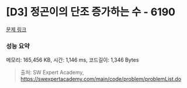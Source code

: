 # [D3] 정곤이의 단조 증가하는 수 - 6190 

[문제 링크](https://swexpertacademy.com/main/code/problem/problemDetail.do?contestProbId=AWcPjEuKAFgDFAU4) 

### 성능 요약

메모리: 165,456 KB, 시간: 1,146 ms, 코드길이: 1,346 Bytes



> 출처: SW Expert Academy, https://swexpertacademy.com/main/code/problem/problemList.do